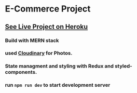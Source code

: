 # E-Commerce Project

## [See Live Project on Heroku](https://gearmarket.herokuapp.com/)

### Build with MERN stack

### used [Cloudinary](https://cloudinary.com/) for Photos.

### State managment and styling with Redux and styled-components.

### run `npm run dev` to start development server
